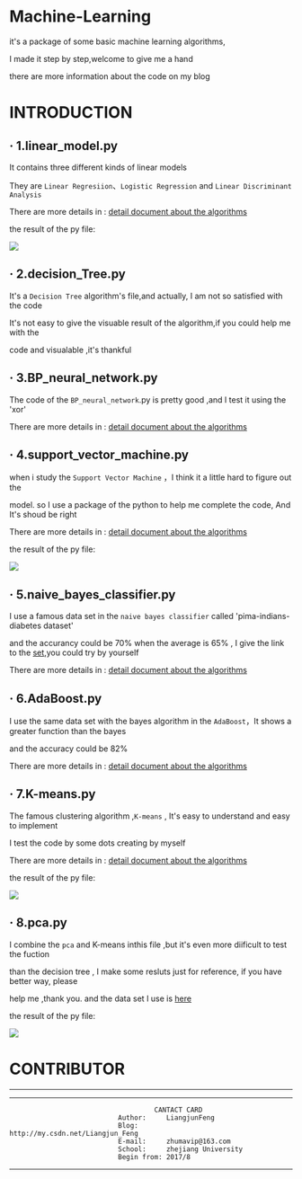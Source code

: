 # Machine-Learning

it's a package of some basic machine learning algorithms,

I made it step by step,welcome to give me a hand

there are more information about the code on my blog

# INTRODUCTION

## · 1.linear_model.py

It contains three different kinds of linear models

They are `Linear Regresiion`、`Logistic Regression` and `Linear Discriminant Analysis`

There are more details in :  [detail document about the algorithms](http://blog.csdn.net/liangjun_feng/article/details/77758179)

the result of the py file:

![](https://github.com/LiangjunFeng/Machine-Learning/blob/master/pic/linear_model.png)  

## · 2.decision_Tree.py

It's a `Decision Tree` algorithm's file,and actually, I am not so satisfied with the code 

It's not easy to give the visuable result of the algorithm,if you could help me with the

code and visualable ,it's thankful

## · 3.BP_neural_network.py

The code of the `BP_neural_network`.py is pretty good ,and I test it using the 'xor'

There are more details in :  [detail document about the algorithms](http://blog.csdn.net/liangjun_feng/article/details/78016019)

## · 4.support_vector_machine.py

when i study the `Support Vector Machine` ，I think it a little hard to figure out the 

model. so I use a package of the python to help me complete the code,  And It's shoud be right

There are more details in :  [detail document about the algorithms](http://blog.csdn.net/liangjun_feng/article/details/78046526)

the result of the py file:

![](https://github.com/LiangjunFeng/Machine-Learning/blob/master/pic/support%20vector%20machine.png)

## · 5.naive_bayes_classifier.py

I use a famous data set in the `naive bayes classifier` called 'pima-indians-diabetes dataset'

and the accurancy could be 70% when the average is 65% , I give the link to the [set](https://github.com/LiangjunFeng/Machine-Learning/blob/master/pima-indians-diabetes%20dataset),you could try by yourself

There are more details in :  [detail document about the algorithms](http://blog.csdn.net/liangjun_feng/article/details/78057753)

## · 6.AdaBoost.py

I use the same data set with the bayes algorithm in the `AdaBoost`，It shows a greater function than the bayes

and the accuracy could be 82%

There are more details in :  [detail document about the algorithms](http://blog.csdn.net/liangjun_feng/article/details/78123583)

## · 7.K-means.py

The famous clustering algorithm ,`K-means` , It's easy to understand and easy to implement

I test the code by some dots creating by myself

There are more details in :  [detail document about the algorithms](http://blog.csdn.net/Liangjun_Feng/article/details/78154549)

the result of the py file:

![](https://github.com/LiangjunFeng/Machine-Learning/blob/master/pic/k_means.png)

## · 8.pca.py

I combine the `pca` and K-means inthis file ,but it's even more diificult to test the fuction

than the decision tree , I make some resluts just for reference, if you have better way, please 

help me ,thank you. and the data set I use is [here](https://github.com/LiangjunFeng/Machine-Learning/blob/master/Epileptic%20Seizure%20Recognition%20Data%20Set.csv) 

the result of the py file:

![](https://github.com/LiangjunFeng/Machine-Learning/blob/master/pic/pca.png)


# CONTRIBUTOR
--------------
-----------------------------------------------------------------------
                                        CANTACT CARD
                               Author:     LiangjunFeng
                               Blog:       http://my.csdn.net/Liangjun_Feng
                               E-mail:     zhumavip@163.com
                               School:     zhejiang University
                               Begin from: 2017/8
-----------------------------------------------------------------------
